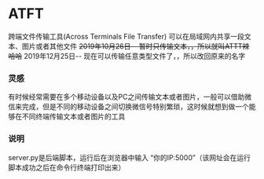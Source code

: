 # ATFT
跨端文件传输工具(Across Terminals File Transfer) 可以在局域网内共享一段文本、图片或者其他文件
~~2019年10月26日-- 暂时只传输文本，，所以就叫ATTT辣哈哈~~
2019年12月25日-- 现在可以传输任意类型文件了，，所以改回原来的名字

### 灵感
有时候经常需要在多个移动设备以及PC之间传输文本或者图片，一般可以借助微信来完成，但是不同的移动设备之间切换微信号特别繁琐，这时候就想到做一个能够在不同终端传输文本或者图片的工具

### 说明
server.py是后端脚本，运行后在浏览器中输入 “你的IP:5000”（该网址会在运行脚本成功之后在命令行终端打印出来） 
